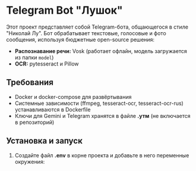# Telegram Bot "Лушок"

Этот проект представляет собой Telegram-бота, общающегося в стиле "Николай Лу". Бот обрабатывает текстовые, голосовые и фото сообщения, используя бюджетные open-source решения:
- **Распознавание речи:** Vosk (работает офлайн, модель загружается из папки `model`)
- **OCR:** pytesseract и Pillow

## Требования

- Docker и docker-compose для развёртывания
- Системные зависимости (ffmpeg, tesseract-ocr, tesseract-ocr-rus) устанавливаются в Dockerfile
- Ключи для Gemini и Telegram хранятся в файле **.утм** (не включается в репозиторий)

## Установка и запуск

1. Создайте файл **.env** в корне проекта и добавьте в него переменные окружения:
